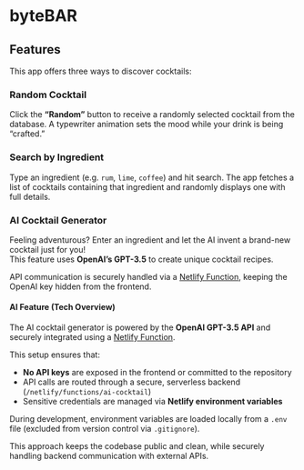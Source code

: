 <h1>byteBAR</h1>

<h2>Features</h2>
<p>This app offers three ways to discover cocktails:</p>

<h3>Random Cocktail</h3>
<p>
  Click the <strong>“Random”</strong> button to receive a randomly selected cocktail from the database.
  A typewriter animation sets the mood while your drink is being “crafted.”
</p>

<h3>Search by Ingredient</h3>
<p>
  Type an ingredient (e.g. <code>rum</code>, <code>lime</code>, <code>coffee</code>) and hit search.
  The app fetches a list of cocktails containing that ingredient and randomly displays one with full details.
</p>

<h3>AI Cocktail Generator</h3>
<p>
  Feeling adventurous? Enter an ingredient and let the AI invent a brand-new cocktail just for you!
  <br>
  This feature uses <strong>OpenAI’s GPT-3.5</strong> to create unique cocktail recipes.
</p>
<p>
  API communication is securely handled via a <a href="https://docs.netlify.com/functions/overview/" target="_blank">Netlify Function</a>,
  keeping the OpenAI key hidden from the frontend.
</p>

<h4>AI Feature (Tech Overview)</h4>

<p>
  The AI cocktail generator is powered by the <strong>OpenAI GPT-3.5 API</strong> and securely integrated using a 
  <a href="https://docs.netlify.com/functions/overview/" target="_blank">Netlify Function</a>.
</p>

<p>
  This setup ensures that:
</p>

<ul>
  <li><strong>No API keys</strong> are exposed in the frontend or committed to the repository</li>
  <li>API calls are routed through a secure, serverless backend (<code>/netlify/functions/ai-cocktail</code>)</li>
  <li>Sensitive credentials are managed via <strong>Netlify environment variables</strong></li>
</ul>

<p>
  During development, environment variables are loaded locally from a <code>.env</code> file (excluded from version control via <code>.gitignore</code>).
</p>

<p>
  This approach keeps the codebase public and clean, while securely handling backend communication with external APIs.
</p>
